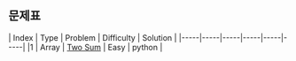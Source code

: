 ## 문제표
| Index | Type | Problem | Difficulty | Solution |
|-----|-----|-----|-----|-----|-----|
|1 | Array | [Two Sum](https://leetcode.com/problems/two-sum/) | Easy | python |
